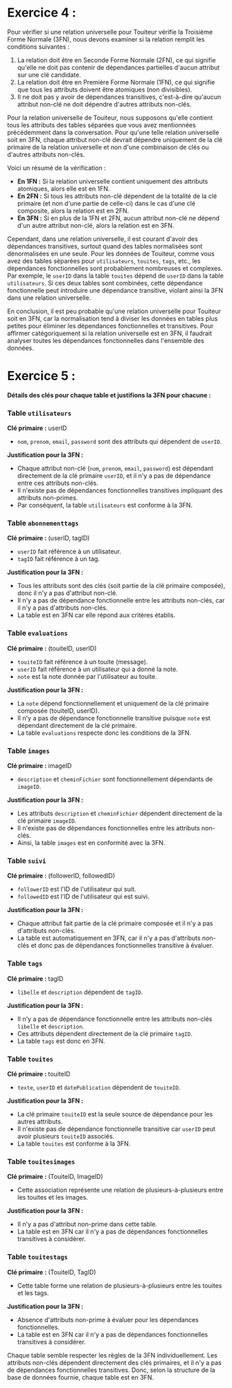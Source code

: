 # Exercice 4 :

Pour vérifier si une relation universelle pour Touiteur vérifie la Troisième Forme Normale (3FN), nous devons examiner si la relation remplit les conditions suivantes :

1. La relation doit être en Seconde Forme Normale (2FN), ce qui signifie qu'elle ne doit pas contenir de dépendances partielles d'aucun attribut sur une clé candidate.
2. La relation doit être en Première Forme Normale (1FN), ce qui signifie que tous les attributs doivent être atomiques (non divisibles).
3. Il ne doit pas y avoir de dépendances transitives, c'est-à-dire qu'aucun attribut non-clé ne doit dépendre d'autres attributs non-clés.

Pour la relation universelle de Touiteur, nous supposons qu'elle contient tous les attributs des tables séparées que vous avez mentionnées précédemment dans la conversation.
Pour qu'une telle relation universelle soit en 3FN, chaque attribut non-clé devrait dépendre uniquement de la clé primaire de la relation universelle et non d'une combinaison de clés ou d'autres attributs non-clés.

Voici un résumé de la vérification :

- **En 1FN :** Si la relation universelle contient uniquement des attributs atomiques, alors elle est en 1FN.
- **En 2FN :** Si tous les attributs non-clé dépendent de la totalité de la clé primaire (et non d'une partie de celle-ci) dans le cas d'une clé composite, alors la relation est en 2FN.
- **En 3FN :** Si en plus de la 1FN et 2FN, aucun attribut non-clé ne dépend d'un autre attribut non-clé, alors la relation est en 3FN.

Cependant, dans une relation universelle, il est courant d'avoir des dépendances transitives, surtout quand des tables normalisées sont dénormalisées en une seule.
Pour les données de Touiteur, comme vous avez des tables séparées pour `utilisateurs`, `touites`, `tags`, etc., les dépendances fonctionnelles sont probablement nombreuses et complexes.
Par exemple, le `userID` dans la table `touites` dépend de `userID` dans la table `utilisateurs`.
Si ces deux tables sont combinées, cette dépendance fonctionnelle peut introduire une dépendance transitive, violant ainsi la 3FN dans une relation universelle.

En conclusion, il est peu probable qu'une relation universelle pour Touiteur soit en 3FN, car la normalisation tend à diviser les données en tables plus petites pour éliminer les dépendances fonctionnelles et transitives.
Pour affirmer catégoriquement si la relation universelle est en 3FN, il faudrait analyser toutes les dépendances fonctionnelles dans l'ensemble des données.

# Exercice 5 :

**Détails des clés pour chaque table et justifions la 3FN pour chacune :**

### Table `utilisateurs`
**Clé primaire :** userID
- `nom`, `prenom`, `email`, `password` sont des attributs qui dépendent de `userID`.

**Justification pour la 3FN :**
- Chaque attribut non-clé (`nom`, `prenom`, `email`, `password`) est dépendant directement de la clé primaire `userID`, et il n'y a pas de dépendance entre ces attributs non-clés.
- Il n'existe pas de dépendances fonctionnelles transitives impliquant des attributs non-primes.
- Par conséquent, la table `utilisateurs` est conforme à la 3FN.

### Table `abonnementtags`
**Clé primaire :** (userID, tagID)
- `userID` fait référence à un utilisateur.
- `tagID` fait référence à un tag.

**Justification pour la 3FN :**
- Tous les attributs sont des clés (soit partie de la clé primaire composée), donc il n'y a pas d'attribut non-clé.
- Il n'y a pas de dépendance fonctionnelle entre les attributs non-clés, car il n'y a pas d'attributs non-clés.
- La table est en 3FN car elle répond aux critères établis.

### Table `evaluations`
**Clé primaire :** (touiteID, userID)
- `touiteID` fait référence à un touite (message).
- `userID` fait référence à un utilisateur qui a donné la note.
- `note` est la note donnée par l'utilisateur au touite.

**Justification pour la 3FN :**
- La `note` dépend fonctionnellement et uniquement de la clé primaire composée (touiteID, userID).
- Il n'y a pas de dépendance fonctionnelle transitive puisque `note` est dépendant directement de la clé primaire.
- La table `evaluations` respecte donc les conditions de la 3FN.

### Table `images`
**Clé primaire :** imageID
- `description` et `cheminFichier` sont fonctionnellement dépendants de `imageID`.

**Justification pour la 3FN :**
- Les attributs `description` et `cheminFichier` dépendent directement de la clé primaire `imageID`.
- Il n'existe pas de dépendances fonctionnelles entre les attributs non-clés.
- Ainsi, la table `images` est en conformité avec la 3FN.

### Table `suivi`
**Clé primaire :** (followerID, followedID)
- `followerID` est l'ID de l'utilisateur qui suit.
- `followedID` est l'ID de l'utilisateur qui est suivi.

**Justification pour la 3FN :**
- Chaque attribut fait partie de la clé primaire composée et il n'y a pas d'attributs non-clés.
- La table est automatiquement en 3FN, car il n'y a pas d'attributs non-clés et donc pas de dépendances fonctionnelles transitive à évaluer.

### Table `tags`
**Clé primaire :** tagID
- `libelle` et `description` dépendent de `tagID`.

**Justification pour la 3FN :**
- Il n'y a pas de dépendance fonctionnelle entre les attributs non-clés `libelle` et `description`.
- Ces attributs dépendent directement de la clé primaire `tagID`.
- La table `tags` est donc en 3FN.

### Table `touites`
**Clé primaire :** touiteID
- `texte`, `userID` et `datePublication` dépendent de `touiteID`.

**Justification pour la 3FN :**
- La clé primaire `touiteID` est la seule source de dépendance pour les autres attributs.
- Il n'existe pas de dépendance fonctionnelle transitive car `userID` peut avoir plusieurs `touiteID` associés.
- La table `touites` est conforme à la 3FN.

### Table `touitesimages`
**Clé primaire :** (TouiteID, ImageID)
- Cette association représente une relation de plusieurs-à-plusieurs entre les touites et les images.

**Justification pour la 3FN :**
- Il n'y a pas d'attribut non-prime dans cette table.
- La table est en 3FN car il n'y a pas de dépendances fonctionnelles transitives à considérer.

### Table `touitestags`
**Clé primaire :** (TouiteID, TagID)
- Cette table forme une relation de plusieurs-à-plusieurs entre les touites et les tags.

**Justification pour la 3FN :**
- Absence d'attributs non-prime à évaluer pour les dépendances fonctionnelles.
- La table est en 3FN car il n'y a pas de dépendances fonctionnelles transitives à considérer.

Chaque table semble respecter les règles de la 3FN individuellement.
Les attributs non-clés dépendent directement des clés primaires, et il n'y a pas de dépendances fonctionnelles transitives.
Donc, selon la structure de la base de données fournie, chaque table est en 3FN.